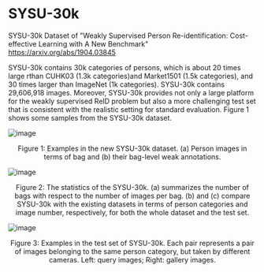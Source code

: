 # SYSU-30k
SYSU-30k Dataset of "Weakly Supervised Person Re-identification: Cost-effective Learning with A New Benchmark" https://arxiv.org/abs/1904.03845

 SYSU-30k contains 30k categories of persons, which is about 20 times large rthan CUHK03 (1.3k categories)and Market1501 (1.5k categories), and 30 times larger than ImageNet (1k categories). SYSU-30k contains 29,606,918 images. Moreover, SYSU-30k provides not only a large platform for the weakly supervised ReID problem but also a more challenging test set that is consistent with the realistic setting for standard evaluation. Figure 1 shows some samples from the SYSU-30k dataset. 
 

![image](https://github.com/wanggrun/SYSU-30k/blob/master/sysu30k.png)

 <p align='center'>Figure 1: Examples in the new SYSU-30k dataset. (a) Person images in terms of bag and (b) their bag-level weak annotations.</p>



![image](https://github.com/wanggrun/SYSU-30k/blob/master/sysu30_stat.png)


<p align='center'>Figure 2: The statistics of the SYSU-30k. (a) summarizes the number of bags with respect to the number of images per bag. (b) and (c) compare SYSU-30k with the existing datasets in terms of person categories and image number, respectively, for both the whole dataset and the test set.</p>

 
 ![image](https://github.com/wanggrun/SYSU-30k/blob/master/sysu30k_test.png)
 

<p align='center'>Figure 3: Examples in the test set of SYSU-30k. Each pair represents a pair of images belonging to the same person category, but taken by different cameras. Left: query images; Right: gallery images.</p> 
